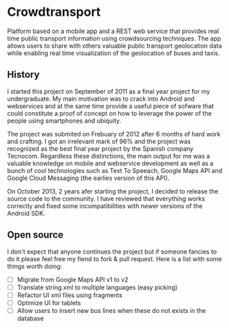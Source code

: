 Crowdtransport
==============

Platform based on a mobile app and a REST web service that provides real time public transport information using crowdsourcing techniques. The app allows users to share with others valuable public transport geolocation data while enabling real time visualization of the geolocation of buses and taxis.

History
-------
I started this project on September of 2011 as a final year project for my undergraduate. My main motivation was to crack into Android and webservices and at the same time provide a useful piece of sofware that could constitute a proof of concept on how to leverage the power of the people using smartphones and ubiquity.

The project was submited on Frebuary of 2012 after 6 months of hard work and crafting. I got an irrelevant mark of 96% and
the project was recognized as the best final year project by the Spanish company Tecnocom. Regardless these distinctions, the main output for me was a valuable knowledge on mobile and webservice development as well as a bunch of cool technologies such as Text To Speeach, Google Maps API and Google Cloud Messaging (the earlies version of this API).

On October 2013, 2 years afer starting the project, I decided to release the source code to the community. I have reviewed that everything works correctly and fixed some incompatibilities with newer versions of the Android SDK.


Open source
-----------
I don't expect that anyone continues the project but if someone fancies to do it please feel free my fiend to fork & pull request. Here is a list with some things worth doing:


- [ ] Migrate from Google Maps API v1 to v2
- [ ] Translate string.xml to multiple languages (easy picking)
- [ ] Refactor UI xml files using fragments
- [ ] Optimize UI for tablets
- [ ] Allow users to insert new bus lines when these do not exists in the database
